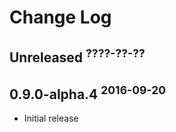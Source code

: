 # Change Log

## Unreleased <sup>????-??-??</sup>

## 0.9.0-alpha.4 <sup>2016-09-20</sup>
* Initial release